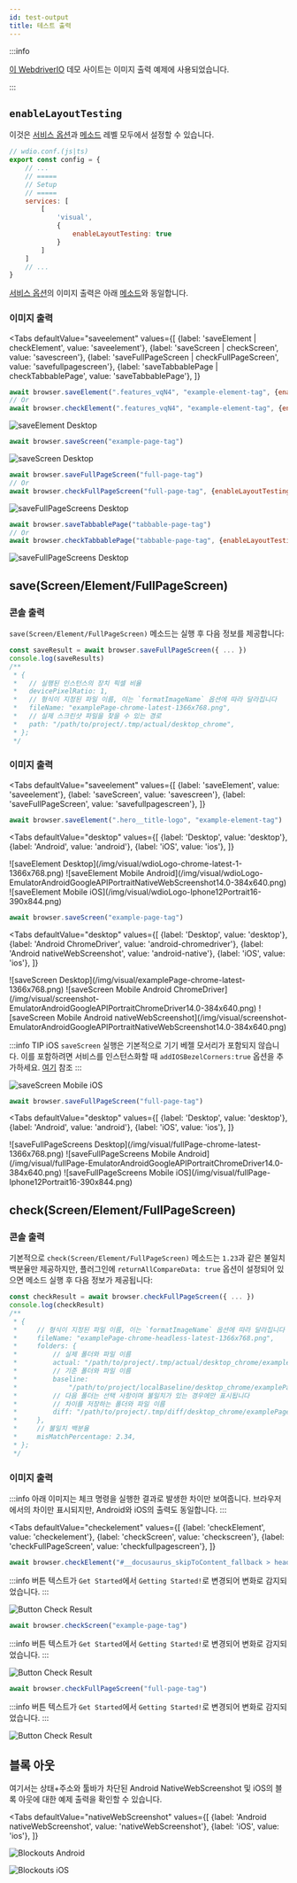 ```yaml
---
id: test-output
title: 테스트 출력
---
```


:::info

[이 WebdriverIO](https://guinea-pig.webdriver.io/image-compare.html) 데모 사이트는 이미지 출력 예제에 사용되었습니다.

:::

## `enableLayoutTesting`

이것은 [서비스 옵션](./service-options#enablelayouttesting)과 [메소드](./method-options) 레벨 모두에서 설정할 수 있습니다.

```js
// wdio.conf.(js|ts)
export const config = {
    // ...
    // =====
    // Setup
    // =====
    services: [
        [
            'visual',
            {
                enableLayoutTesting: true
            }
        ]
    ]
    // ...
}
```

[서비스 옵션](./service-options#enablelayouttesting)의 이미지 출력은 아래 [메소드](./method-options)와 동일합니다.

### 이미지 출력

<Tabs
    defaultValue="saveelement"
    values={[
        {label: 'saveElement | checkElement', value: 'saveelement'},
        {label: 'saveScreen | checkScreen', value: 'savescreen'},
        {label: 'saveFullPageScreen | checkFullPageScreen', value: 'savefullpagescreen'},
        {label: 'saveTabbablePage | checkTabbablePage', value: 'saveTabbablePage'},
    ]}
>
<TabItem value="saveelement">

```js
await browser.saveElement(".features_vqN4", "example-element-tag", {enableLayoutTesting: true})
// Or
await browser.checkElement(".features_vqN4", "example-element-tag", {enableLayoutTesting: true})
```

![saveElement Desktop](/img/visual/layout-element-local-chrome-latest-1366x768.png)

</TabItem>

<TabItem value="savescreen">

```js
await browser.saveScreen("example-page-tag")
```

![saveScreen Desktop](/img/visual/layout-viewportScreenshot-chrome-latest-1366x768.png)

</TabItem>

<TabItem value="savefullpagescreen">

```js
await browser.saveFullPageScreen("full-page-tag")
// Or
await browser.checkFullPageScreen("full-page-tag", {enableLayoutTesting: true})
```

![saveFullPageScreens Desktop](/img/visual/layout-fullPage-chrome-latest-1366x768.png)

</TabItem>

<TabItem value="saveTabbablePage">

```js
await browser.saveTabbablePage("tabbable-page-tag")
// Or
await browser.checkTabbablePage("tabbable-page-tag", {enableLayoutTesting: true})
```

![saveFullPageScreens Desktop](/img/visual/layout-tabbable-chrome-latest-1366x768.png)

</TabItem>
</Tabs>


## save(Screen/Element/FullPageScreen)

### 콘솔 출력

`save(Screen/Element/FullPageScreen)` 메소드는 실행 후 다음 정보를 제공합니다:

```js
const saveResult = await browser.saveFullPageScreen({ ... })
console.log(saveResults)
/**
 * {
 *   // 실행된 인스턴스의 장치 픽셀 비율
 *   devicePixelRatio: 1,
 *   // 형식이 지정된 파일 이름, 이는 `formatImageName` 옵션에 따라 달라집니다
 *   fileName: "examplePage-chrome-latest-1366x768.png",
 *   // 실제 스크린샷 파일을 찾을 수 있는 경로
 *   path: "/path/to/project/.tmp/actual/desktop_chrome",
 * };
 */
```

### 이미지 출력

<Tabs
    defaultValue="saveelement"
    values={[
        {label: 'saveElement', value: 'saveelement'},
        {label: 'saveScreen', value: 'savescreen'},
        {label: 'saveFullPageScreen', value: 'savefullpagescreen'},
    ]}
>
<TabItem value="saveelement">

```js
await browser.saveElement(".hero__title-logo", "example-element-tag")
```

<Tabs
    defaultValue="desktop"
    values={[
        {label: 'Desktop', value: 'desktop'},
        {label: 'Android', value: 'android'},
        {label: 'iOS', value: 'ios'},
    ]}
>
<TabItem value="desktop">
![saveElement Desktop](/img/visual/wdioLogo-chrome-latest-1-1366x768.png)
</TabItem>
<TabItem value="android">
![saveElement Mobile Android](/img/visual/wdioLogo-EmulatorAndroidGoogleAPIPortraitNativeWebScreenshot14.0-384x640.png)
</TabItem>
<TabItem value="ios">
![saveElement Mobile iOS](/img/visual/wdioLogo-Iphone12Portrait16-390x844.png)
</TabItem>
</Tabs>
</TabItem>

<TabItem value="savescreen">

```js
await browser.saveScreen("example-page-tag")
```

<Tabs
    defaultValue="desktop"
    values={[
        {label: 'Desktop', value: 'desktop'},
        {label: 'Android ChromeDriver', value: 'android-chromedriver'},
        {label: 'Android nativeWebScreenshot', value: 'android-native'},
        {label: 'iOS', value: 'ios'},
    ]}
>
<TabItem value="desktop">
![saveScreen Desktop](/img/visual/examplePage-chrome-latest-1366x768.png)
</TabItem>
<TabItem value="android-chromedriver">
![saveScreen Mobile Android ChromeDriver](/img/visual/screenshot-EmulatorAndroidGoogleAPIPortraitChromeDriver14.0-384x640.png)
</TabItem>
<TabItem value="android-native">
![saveScreen Mobile Android nativeWebScreenshot](/img/visual/screenshot-EmulatorAndroidGoogleAPIPortraitNativeWebScreenshot14.0-384x640.png)
</TabItem>
<TabItem value="ios">

:::info TIP
iOS `saveScreen` 실행은 기본적으로 기기 베젤 모서리가 포함되지 않습니다. 이를 포함하려면 서비스를 인스턴스화할 때 `addIOSBezelCorners:true` 옵션을 추가하세요. [여기](./service-options#addiosbezelcorners) 참조
:::

![saveScreen Mobile iOS](/img/visual/screenshot-Iphone12Portrait15-390x844.png)
</TabItem>
</Tabs>
</TabItem>

<TabItem value="savefullpagescreen">

```js
await browser.saveFullPageScreen("full-page-tag")
```

<Tabs
    defaultValue="desktop"
    values={[
        {label: 'Desktop', value: 'desktop'},
        {label: 'Android', value: 'android'},
        {label: 'iOS', value: 'ios'},
    ]}
>
<TabItem value="desktop">
![saveFullPageScreens Desktop](/img/visual/fullPage-chrome-latest-1366x768.png)
</TabItem>
<TabItem value="android">
![saveFullPageScreens Mobile Android](/img/visual/fullPage-EmulatorAndroidGoogleAPIPortraitChromeDriver14.0-384x640.png)
</TabItem>
<TabItem value="ios">
![saveFullPageScreens Mobile iOS](/img/visual/fullPage-Iphone12Portrait16-390x844.png)
</TabItem>
</Tabs>
</TabItem>
</Tabs>

## check(Screen/Element/FullPageScreen)

### 콘솔 출력

기본적으로 `check(Screen/Element/FullPageScreen)` 메소드는 `1.23`과 같은 불일치 백분율만 제공하지만, 플러그인에 `returnAllCompareData: true` 옵션이 설정되어 있으면 메소드 실행 후 다음 정보가 제공됩니다:

```js
const checkResult = await browser.checkFullPageScreen({ ... })
console.log(checkResult)
/**
 * {
 *     // 형식이 지정된 파일 이름, 이는 `formatImageName` 옵션에 따라 달라집니다
 *     fileName: "examplePage-chrome-headless-latest-1366x768.png",
 *     folders: {
 *         // 실제 폴더와 파일 이름
 *         actual: "/path/to/project/.tmp/actual/desktop_chrome/examplePage-chrome-headless-latest-1366x768.png",
 *         // 기준 폴더와 파일 이름
 *         baseline:
 *             "/path/to/project/localBaseline/desktop_chrome/examplePage-chrome-headless-latest-1366x768.png",
 *         // 다음 폴더는 선택 사항이며 불일치가 있는 경우에만 표시됩니다
 *         // 차이를 저장하는 폴더와 파일 이름
 *         diff: "/path/to/project/.tmp/diff/desktop_chrome/examplePage-chrome-headless-latest-1366x768.png",
 *     },
 *     // 불일치 백분율
 *     misMatchPercentage: 2.34,
 * };
 */
```

### 이미지 출력

:::info
아래 이미지는 체크 명령을 실행한 결과로 발생한 차이만 보여줍니다. 브라우저에서의 차이만 표시되지만, Android와 iOS의 출력도 동일합니다.
:::

<Tabs
    defaultValue="checkelement"
    values={[
        {label: 'checkElement', value: 'checkelement'},
        {label: 'checkScreen', value: 'checkscreen'},
        {label: 'checkFullPageScreen', value: 'checkfullpagescreen'},
    ]}
>
<TabItem value="checkelement">

```js
await browser.checkElement("#__docusaurus_skipToContent_fallback > header > div > div.buttons_pzbO > a:nth-child(1)", "example-element-tag")
```

:::info
버튼 텍스트가 `Get Started`에서 `Getting Started!`로 변경되어 변화로 감지되었습니다.
:::

![Button Check Result](/img/visual/button-check.png)
</TabItem>

<TabItem value="checkscreen">

```js
await browser.checkScreen("example-page-tag")
```

:::info
버튼 텍스트가 `Get Started`에서 `Getting Started!`로 변경되어 변화로 감지되었습니다.
:::

![Button Check Result](/img/visual/screen-check.png)

</TabItem>

<TabItem value="checkfullpagescreen">

```js
await browser.checkFullPageScreen("full-page-tag")
```

:::info
버튼 텍스트가 `Get Started`에서 `Getting Started!`로 변경되어 변화로 감지되었습니다.
:::

![Button Check Result](/img/visual/fullpage-check.png)

</TabItem>

</Tabs>

## 블록 아웃

여기서는 상태+주소와 툴바가 차단된 Android NativeWebScreenshot 및 iOS의 블록 아웃에 대한 예제 출력을 확인할 수 있습니다.

<Tabs
    defaultValue="nativeWebScreenshot"
    values={[
        {label: 'Android nativeWebScreenshot', value: 'nativeWebScreenshot'},
        {label: 'iOS', value: 'ios'},
    ]}
>
<TabItem value="nativeWebScreenshot">

![Blockouts Android](/img/visual/android.blockouts.png)

</TabItem>

<TabItem value="ios">

![Blockouts iOS](/img/visual/ios.blockouts.png)

</TabItem>

</Tabs>